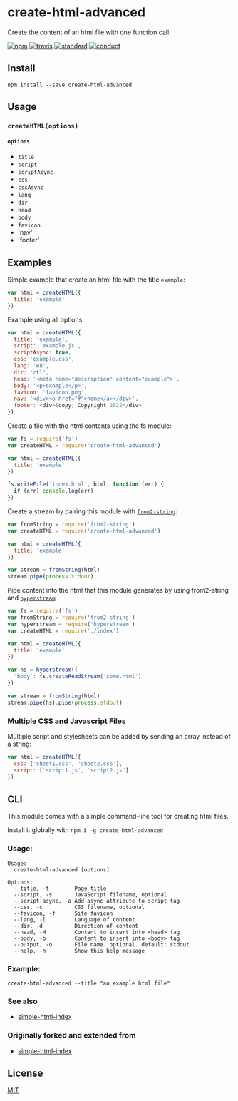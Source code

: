 # create-html-advanced

Create the content of an html file with one function call.

[![npm][npm-image]][npm-url]
[![travis][travis-image]][travis-url]
[![standard][standard-image]][standard-url]
[![conduct][conduct]][conduct-url]

[npm-image]: https://img.shields.io/npm/v/create-html.svg?style=flat-square
[npm-url]: https://www.npmjs.com/package/create-html
[travis-image]: https://img.shields.io/travis/sethvincent/create-html.svg?style=flat-square
[travis-url]: https://travis-ci.org/sethvincent/create-html
[standard-image]: https://img.shields.io/badge/code%20style-standard-brightgreen.svg?style=flat-square
[standard-url]: http://npm.im/standard
[conduct]: https://img.shields.io/badge/code%20of%20conduct-contributor%20covenant-green.svg?style=flat-square
[conduct-url]: CONDUCT.md

## Install

```
npm install --save create-html-advanced
```

## Usage

### `createHTML(options)`

#### `options`
- `title`
- `script`
- `scriptAsync`
- `css`
- `cssAsync`
- `lang`
- `dir`
- `head`
- `body`
- `favicon`
- 'nav'
- 'footer'

## Examples

Simple example that create an html file with the title `example`:

```js
var html = createHTML({
  title: 'example'
})
```

Example using all options:

```js
var html = createHTML({
  title: 'example',
  script: 'example.js',
  scriptAsync: true,
  css: 'example.css',
  lang: 'en',
  dir: 'rtl',
  head: '<meta name="description" content="example">',
  body: '<p>example</p>',
  favicon: 'favicon.png',
  nav: '<div><a href="#">home</a></div>',
  footer: <div>&copy; Copyright 2022</div>
})
```

Create a file with the html contents using the fs module:

```js
var fs = require('fs')
var createHTML = require('create-html-advanced')

var html = createHTML({
  title: 'example'
})

fs.writeFile('index.html', html, function (err) {
  if (err) console.log(err)
})
```

Create a stream by pairing this module with [`from2-string`](http://npmjs.com/from2-string):

```js
var fromString = require('from2-string')
var createHTML = require('create-html-advanced')

var html = createHTML({
  title: 'example'
})

var stream = fromString(html)
stream.pipe(process.stdout)
```

Pipe content into the html that this module generates by using from2-string and [`hyperstream`](http://npmjs.com/hyperstream)

```js
var fs = require('fs')
var fromString = require('from2-string')
var hyperstream = require('hyperstream')
var createHTML = require('./index')

var html = createHTML({
  title: 'example'
})

var hs = hyperstream({
  'body': fs.createReadStream('some.html')
})

var stream = fromString(html)
stream.pipe(hs).pipe(process.stdout)
```


### Multiple CSS and Javascript Files

Multiple script and stylesheets can be added by sending an array instead of a string:

```js
var html = createHTML({
  css: ['sheet1.css', 'sheet2.css'],
  script: ['script1.js', 'script2.js']
})
```

## CLI

This module comes with a simple command-line tool for creating html files.

Install it globally with `npm i -g create-html-advanced`

### Usage:

```
Usage:
  create-html-advanced [options]

Options:
  --title, -t        Page title
  --script, -s       JavaScript filename, optional
  --script-async, -a Add async attribute to script tag
  --css, -c          CSS filename, optional
  --favicon, -f      Site favicon
  --lang, -l         Language of content
  --dir, -d          Direction of content
  --head, -H         Content to insert into <head> tag
  --body, -b         Content to insert into <body> tag
  --output, -o       File name. optional. default: stdout
  --help, -h         Show this help message
```

### Example:

```
create-html-advanced --title "an example html file"
```

### See also
- [simple-html-index](https://github.com/mattdesl/simple-html-index)

### Originally forked and extended from
- [simple-html-index](https://github.com/sethvincent/create-html)

## License
[MIT](LICENSE.md)
